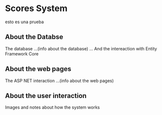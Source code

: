 # Scores System
esto es una prueba
## About the Databse
The database ...(info about the database)
... And the intereaction with Entity Framework Core


## About the web pages
The ASP NET interaction ...(info about the web pages)


## About the user interaction 
Images and notes about how the system works